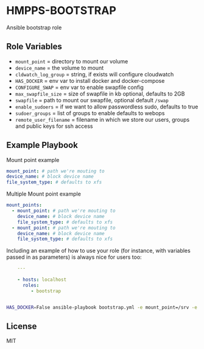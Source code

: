 HMPPS-BOOTSTRAP
=========

Ansible bootstrap role


Role Variables
--------------

 - `mount_point` = directory to mount our volume
 - `device_name` = the volume to mount
 - `cldwatch_log_group` = string, if exists will configure cloudwatch
 - `HAS_DOCKER` = env var to install docker and docker-compose
 - `CONFIGURE_SWAP` = env var to enable swapfile config
 - `max_swapfile_size` = size of swapfile in kb optional, defaults to 2GB
 - `swapfile` =  path to mount our swapfile, optional default `/swap`
 - `enable_sudoers` = if we want to allow passwordless sudo, defaults to true
 - `sudoer_groups` = list of groups to enable defaults to webops
 - `remote_user_filename` = filename in which we store our users, groups and public keys for ssh access

Example Playbook
----------------

Mount point example
```yaml
mount_point: # path we're mouting to
device_name: # block device name
file_system_type: # defaults to xfs
```

Multiple Mount point example
```yaml
mount_points:
  - mount_point: # path we're mouting to
    device_name: # block device name
    file_system_type: # defaults to xfs
  - mount_point: # path we're mouting to
    device_name: # block device name
    file_system_type: # defaults to xfs
```
Including an example of how to use your role (for instance, with variables passed in as parameters) is always nice for users too:

```yaml
    ---
    
    - hosts: localhost
      roles:
         - bootstrap

```

```bash

HAS_DOCKER=False ansible-playbook bootstrap.yml -e mount_point=/srv -e device_name=/dev/sdbc
```
License
-------

MIT

